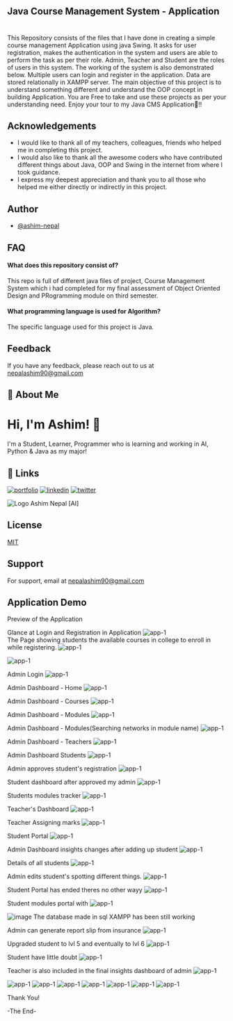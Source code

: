 ## Java Course Management System - Application
# 

This Repository consists of the files that I have done in creating a simple course management Application using java Swing. It asks for user registration, makes the authentication in the system and users are able to perform the task as per their role. Admin, Teacher and Student are the roles of users in this system.  The working of the system is also demonstrated below. Multiple users can login and register in the application. Data are stored relationally in XAMPP server. The main objective of this project is to understand something different and understand the OOP concept in building Application. You are Free to take and use these projects as per your understanding need. Enjoy your tour to my Java CMS Application🌾!!



## Acknowledgements

- I would like to thank all of my teachers, colleagues, friends who helped me in completing this project.
- I would also like to thank all the awesome coders who have contributed different things about Java, OOP and Swing in the internet from where I took guidance.
- I express my deepest appreciation and thank you to all those who helped me either directly or indirectly in this project.  


## Author

- [@ashim-nepal](https://www.github.com/ashim-nepal)

## FAQ

#### What does this repository consist of?

This repo is full of different java files of project, Course Management System which i had completed for my final assessment of Object Oriented Design and PRogramming module on third semester.


#### What programming language is used for Algorithm?

The specific language used for this project is Java.

## Feedback

If you have any feedback, please reach out to us at nepalashim90@gmail.com


## 🚀 About Me
# Hi, I'm Ashim! 👋
I'm a Student, Learner, Programmer who is learning and working in AI, Python & Java as my major!



## 🔗 Links
[![portfolio](https://img.shields.io/badge/my_portfolio-000?style=for-the-badge&logo=ko-fi&logoColor=white)](https://ashimnepal.com.np/)
[![linkedin](https://img.shields.io/badge/linkedin-0A66C2?style=for-the-badge&logo=linkedin&logoColor=white)](https://www.linkedin.com/in/ashim-nepal)
[![twitter](https://img.shields.io/badge/twitter-1DA1F2?style=for-the-badge&logo=twitter&logoColor=white)](https://twitter.com/asnp_ash)

![Logo](https://github.com/ashim-nepal/images/blob/main/logoNewNobg.png?raw=true)
Ashim Nepal [AI]

## License

[MIT](https://choosealicense.com/licenses/mit/)

## Support

For support, email at nepalashim90@gmail.com


## Application Demo

Preview of the Application

Glance at Login and Registration in Application
![app-1](https://github.com/ashim-nepal/Java_Apps/blob/main/java_cms/screenshots/Screenshot%202024-07-04%20141249.png)
<br>
The Page showing students the available courses in college to enroll in while registering.
![app-1](https://github.com/ashim-nepal/Java_Apps/blob/main/java_cms/screenshots/Screenshot%202024-07-04%20141432.png)

![app-1](https://github.com/ashim-nepal/Java_Apps/blob/main/java_cms/screenshots/Screenshot%202024-07-04%20141456.png)

Admin Login
![app-1](https://github.com/ashim-nepal/Java_Apps/blob/main/java_cms/screenshots/Screenshot%202024-07-04%20141634.png?raw=true)

Admin Dashboard - Home
![app-1](https://github.com/ashim-nepal/Java_Apps/blob/main/java_cms/screenshots/Screenshot%202024-07-04%20141720.png)

Admin Dashboard - Courses
![app-1](https://github.com/ashim-nepal/Java_Apps/blob/main/java_cms/screenshots/Screenshot%202024-07-04%20141810.png)

Admin Dashboard - Modules
![app-1](https://github.com/ashim-nepal/Java_Apps/blob/main/java_cms/screenshots/Screenshot%202024-07-04%20141847.png)

Admin Dashboard - Modules(Searching networks in module name)
![app-1](https://github.com/ashim-nepal/Java_Apps/blob/main/java_cms/screenshots/Screenshot%202024-07-04%20141903.png)

Admin Dashboard - Teachers
![app-1](https://github.com/ashim-nepal/Java_Apps/blob/main/java_cms/screenshots/Screenshot%202024-07-04%20142109.png)

Admin Dashboard Students
![app-1](https://github.com/ashim-nepal/Java_Apps/blob/main/java_cms/screenshots/Screenshot%202024-07-04%20142158.png)

Admin approves student's registration
![app-1](https://github.com/ashim-nepal/Java_Apps/blob/main/java_cms/screenshots/Screenshot%202024-07-04%20142217.png)

Student dashboard after approved my admin
![app-1](https://github.com/ashim-nepal/Java_Apps/blob/main/java_cms/screenshots/Screenshot%202024-07-04%20142407.png)

Students modules tracker
![app-1](https://github.com/ashim-nepal/Java_Apps/blob/main/java_cms/screenshots/Screenshot%202024-07-04%20142428.png)

Teacher's Dashboard
![app-1](https://github.com/ashim-nepal/Java_Apps/blob/main/java_cms/screenshots/Screenshot%202024-07-04%20143038.png)

Teacher Assigning marks
![app-1](https://github.com/ashim-nepal/Java_Apps/blob/main/java_cms/screenshots/Screenshot%202024-07-04%20143109.png)

Student Portal
![app-1](https://github.com/ashim-nepal/Java_Apps/blob/main/java_cms/screenshots/Screenshot%202024-07-04%20143436.pne)

Admin Dashboard insights changes after adding up student
![app-1](https://github.com/ashim-nepal/Java_Apps/blob/main/java_cms/screenshots/Screenshot%202024-07-04%20143516.png)

Details of all students
![app-1](https://github.com/ashim-nepal/Java_Apps/blob/main/java_cms/screenshots/Screenshot%202024-07-04%20143600.png)

Admin edits student's spotting different things.
![app-1](https://github.com/ashim-nepal/Java_Apps/blob/main/java_cms/screenshots/Screenshot%202024-07-04%20143621.png)

Student Portal has ended theres no other wayy
![app-1](https://github.com/ashim-nepal/Java_Apps/blob/main/java_cms/screenshots/Screenshot%202024-07-04%20143709.png)

Student modules portal with 
![app-1](https://github.com/ashim-nepal/Java_Apps/blob/main/java_cms/screenshots/Screenshot%202024-07-04%20143721.png)

![image](https://github.com/ashim-nepal/Java_Apps/assets/143585311/9a93d8fa-9725-4066-9204-865906b86d8d)
The database made in sql XAMPP has been still working

Admin can generate report slip from insurance
![app-1](https://github.com/ashim-nepal/Java_Apps/blob/main/java_cms/screenshots/Screenshot%202024-07-04%20144141.png)

Upgraded student to lvl 5 and eventually to lvl 6
![app-1](https://github.com/ashim-nepal/Java_Apps/blob/main/java_cms/screenshots/Screenshot%202024-07-04%20144246.png)

Student have little doubt
![app-1](https://github.com/ashim-nepal/Java_Apps/blob/main/java_cms/screenshots/Screenshot%202024-07-04%20144901.png)

Teacher is also included in the final insights dashboard of admin
![app-1](https://github.com/ashim-nepal/Java_Apps/blob/main/java_cms/screenshots/Screenshot%202024-07-04%20144831.png)



![app-1](https://github.com/ashim-nepal/Java_Apps/blob/main/java_cms/screenshots/Screenshot%202024-07-04%20145933.png)
![app-1](https://github.com/ashim-nepal/Java_Apps/blob/main/java_cms/screenshots/Screenshot%202024-07-04%20150027.png)
![app-1](https://github.com/ashim-nepal/Java_Apps/blob/main/java_cms/screenshots/Screenshot%202024-07-04%20150034.png?)
![app-1](https://github.com/ashim-nepal/Java_Apps/blob/main/java_cms/screenshots/Screenshot%202024-07-04%20150044.png)
![app-1](https://github.com/ashim-nepal/Java_Apps/blob/main/java_cms/screenshots/Screenshot%202024-07-04%20150100.png)
![app-1](https://github.com/ashim-nepal/Java_Apps/blob/main/java_cms/screenshots/Screenshot%202024-07-04%20150110.png)
![app-1](https://github.com/ashim-nepal/Java_Apps/blob/main/java_cms/screenshots/Screenshot%202024-07-04%20150119.png)



Thank You!


-The End-


